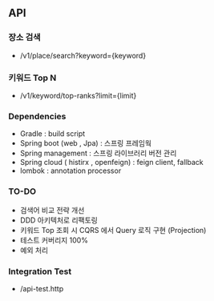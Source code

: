 ## API
### 장소 검색

* /v1/place/search?keyword={keyword}


### 키워드 Top N

* /v1/keyword/top-ranks?limit={limit}


### Dependencies

* Gradle : build script
* Spring boot (web , Jpa) : 스프링 프레임웍
* Spring management : 스프링 라이브러리 버전 관리
* Spring cloud ( histirx , openfeign) : feign client, fallback
* lombok : annotation processor

### TO-DO
* 검색어 비교 전략 개선
* DDD 아키텍처로 리팩토링
* 키워드 Top 조회 시 CQRS 에서 Query 로직 구현 (Projection)
* 테스트 커버리지 100%
* 예외 처리

### Integration Test

* /api-test.http
